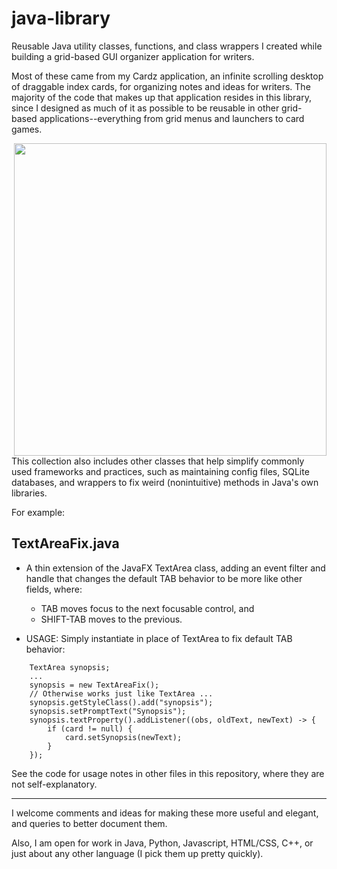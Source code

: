 # java-library

Reusable Java utility classes, functions, and class wrappers I created while building a grid-based GUI organizer application for writers.

Most of these came from my Cardz application, an infinite scrolling desktop of draggable index cards, for organizing notes and ideas for writers. The majority of the code that makes up that application resides in this library, since I designed as much of it as possible to be reusable in other grid-based applications--everything from grid menus and launchers to card games. 

<img src="https://github.com/Mikibits/java-library/blob/master/screenshot.png" width=500 height=auto style="float:right;">

This collection also includes other classes that help simplify commonly used frameworks and practices, such as maintaining config files, SQLite databases, and wrappers to fix weird (nonintuitive) methods in Java's own libraries.

For example:

## TextAreaFix.java

 * A thin extension of the JavaFX TextArea class, adding an event filter and
   handle that changes the default TAB behavior to be more like other fields,
   where:
     - TAB moves focus to the next focusable control, and
     - SHIFT-TAB moves to the previous.

 * USAGE: Simply instantiate in place of TextArea to fix default TAB behavior:
```
    TextArea synopsis;
    ...
    synopsis = new TextAreaFix();
    // Otherwise works just like TextArea ...
    synopsis.getStyleClass().add("synopsis");
    synopsis.setPromptText("Synopsis");
    synopsis.textProperty().addListener((obs, oldText, newText) -> {
        if (card != null) {
            card.setSynopsis(newText);
        }
    });
```

See the code for usage notes in other files in this repository, where they are not self-explanatory.

---

I welcome comments and ideas for making these more useful and elegant, and queries to better document them.


Also, I am open for work in Java, Python, Javascript, HTML/CSS, C++, or just about any other language (I pick them up pretty quickly).
